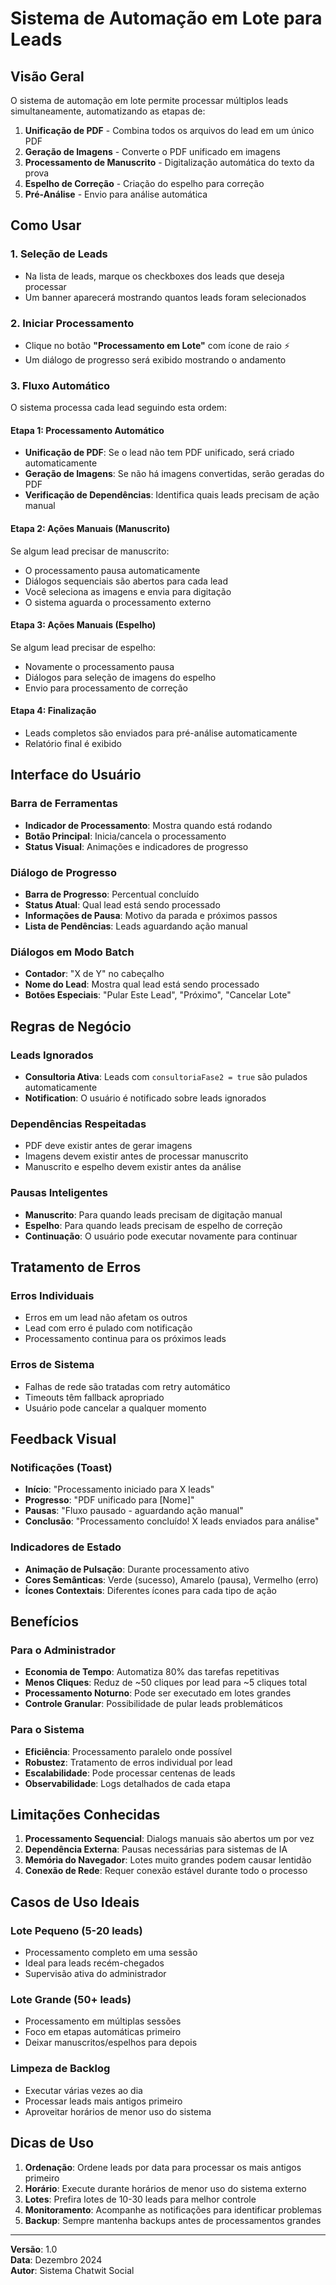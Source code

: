 # Sistema de Automação em Lote para Leads

## Visão Geral

O sistema de automação em lote permite processar múltiplos leads simultaneamente, automatizando as etapas de:

1. **Unificação de PDF** - Combina todos os arquivos do lead em um único PDF
2. **Geração de Imagens** - Converte o PDF unificado em imagens
3. **Processamento de Manuscrito** - Digitalização automática do texto da prova
4. **Espelho de Correção** - Criação do espelho para correção
5. **Pré-Análise** - Envio para análise automática

## Como Usar

### 1. Seleção de Leads
- Na lista de leads, marque os checkboxes dos leads que deseja processar
- Um banner aparecerá mostrando quantos leads foram selecionados

### 2. Iniciar Processamento
- Clique no botão **"Processamento em Lote"** com ícone de raio ⚡
- Um diálogo de progresso será exibido mostrando o andamento

### 3. Fluxo Automático
O sistema processa cada lead seguindo esta ordem:

#### Etapa 1: Processamento Automático
- **Unificação de PDF**: Se o lead não tem PDF unificado, será criado automaticamente
- **Geração de Imagens**: Se não há imagens convertidas, serão geradas do PDF
- **Verificação de Dependências**: Identifica quais leads precisam de ação manual

#### Etapa 2: Ações Manuais (Manuscrito)
Se algum lead precisar de manuscrito:
- O processamento pausa automaticamente
- Diálogos sequenciais são abertos para cada lead
- Você seleciona as imagens e envia para digitação
- O sistema aguarda o processamento externo

#### Etapa 3: Ações Manuais (Espelho)
Se algum lead precisar de espelho:
- Novamente o processamento pausa
- Diálogos para seleção de imagens do espelho
- Envio para processamento de correção

#### Etapa 4: Finalização
- Leads completos são enviados para pré-análise automaticamente
- Relatório final é exibido

## Interface do Usuário

### Barra de Ferramentas
- **Indicador de Processamento**: Mostra quando está rodando
- **Botão Principal**: Inicia/cancela o processamento
- **Status Visual**: Animações e indicadores de progresso

### Diálogo de Progresso
- **Barra de Progresso**: Percentual concluído
- **Status Atual**: Qual lead está sendo processado
- **Informações de Pausa**: Motivo da parada e próximos passos
- **Lista de Pendências**: Leads aguardando ação manual

### Diálogos em Modo Batch
- **Contador**: "X de Y" no cabeçalho
- **Nome do Lead**: Mostra qual lead está sendo processado
- **Botões Especiais**: "Pular Este Lead", "Próximo", "Cancelar Lote"

## Regras de Negócio

### Leads Ignorados
- **Consultoria Ativa**: Leads com `consultoriaFase2 = true` são pulados automaticamente
- **Notification**: O usuário é notificado sobre leads ignorados

### Dependências Respeitadas
- PDF deve existir antes de gerar imagens
- Imagens devem existir antes de processar manuscrito
- Manuscrito e espelho devem existir antes da análise

### Pausas Inteligentes
- **Manuscrito**: Para quando leads precisam de digitação manual
- **Espelho**: Para quando leads precisam de espelho de correção
- **Continuação**: O usuário pode executar novamente para continuar

## Tratamento de Erros

### Erros Individuais
- Erros em um lead não afetam os outros
- Lead com erro é pulado com notificação
- Processamento continua para os próximos leads

### Erros de Sistema
- Falhas de rede são tratadas com retry automático
- Timeouts têm fallback apropriado
- Usuário pode cancelar a qualquer momento

## Feedback Visual

### Notificações (Toast)
- **Início**: "Processamento iniciado para X leads"
- **Progresso**: "PDF unificado para [Nome]"
- **Pausas**: "Fluxo pausado - aguardando ação manual"
- **Conclusão**: "Processamento concluído! X leads enviados para análise"

### Indicadores de Estado
- **Animação de Pulsação**: Durante processamento ativo
- **Cores Semânticas**: Verde (sucesso), Amarelo (pausa), Vermelho (erro)
- **Ícones Contextais**: Diferentes ícones para cada tipo de ação

## Benefícios

### Para o Administrador
- **Economia de Tempo**: Automatiza 80% das tarefas repetitivas
- **Menos Cliques**: Reduz de ~50 cliques por lead para ~5 cliques total
- **Processamento Noturno**: Pode ser executado em lotes grandes
- **Controle Granular**: Possibilidade de pular leads problemáticos

### Para o Sistema
- **Eficiência**: Processamento paralelo onde possível
- **Robustez**: Tratamento de erros individual por lead
- **Escalabilidade**: Pode processar centenas de leads
- **Observabilidade**: Logs detalhados de cada etapa

## Limitações Conhecidas

1. **Processamento Sequencial**: Dialogs manuais são abertos um por vez
2. **Dependência Externa**: Pausas necessárias para sistemas de IA
3. **Memória do Navegador**: Lotes muito grandes podem causar lentidão
4. **Conexão de Rede**: Requer conexão estável durante todo o processo

## Casos de Uso Ideais

### Lote Pequeno (5-20 leads)
- Processamento completo em uma sessão
- Ideal para leads recém-chegados
- Supervisão ativa do administrador

### Lote Grande (50+ leads)
- Processamento em múltiplas sessões
- Foco em etapas automáticas primeiro
- Deixar manuscritos/espelhos para depois

### Limpeza de Backlog
- Executar várias vezes ao dia
- Processar leads mais antigos primeiro
- Aproveitar horários de menor uso do sistema

## Dicas de Uso

1. **Ordenação**: Ordene leads por data para processar os mais antigos primeiro
2. **Horário**: Execute durante horários de menor uso do sistema externo
3. **Lotes**: Prefira lotes de 10-30 leads para melhor controle
4. **Monitoramento**: Acompanhe as notificações para identificar problemas
5. **Backup**: Sempre mantenha backups antes de processamentos grandes

---

**Versão**: 1.0  
**Data**: Dezembro 2024  
**Autor**: Sistema Chatwit Social 